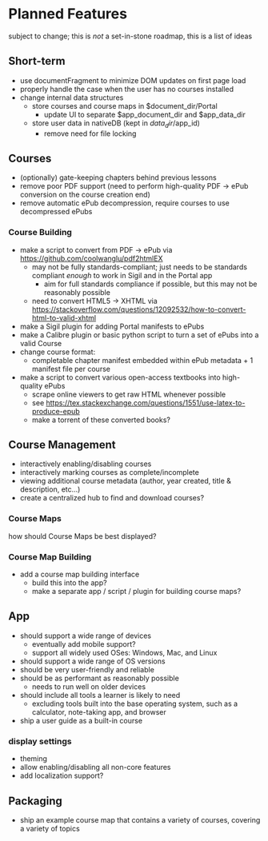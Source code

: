 # Planned Features
subject to change; this is *not* a set-in-stone roadmap, this is a list of ideas

## Short-term
- use documentFragment to minimize DOM updates on first page load
- properly handle the case when the user has no courses installed
- change internal data structures
	- store courses and course maps in $document_dir/Portal
		- update UI to separate $app_document_dir and $app_data_dir
	- store user data in nativeDB (kept in $data_dir/$app_id)
		- remove need for file locking

## Courses

- (optionally) gate-keeping chapters behind previous lessons
- remove poor PDF support (need to perform high-quality PDF -> ePub conversion on the course creation end)
- remove automatic ePub decompression, require courses to use decompressed ePubs

### Course Building
- make a script to convert from PDF -> ePub via https://github.com/coolwanglu/pdf2htmlEX
	- may not be fully standards-compliant; just needs to be standards compliant *enough* to work in Sigil and in the Portal app
		- aim for full standards compliance if possible, but this may not be reasonably possible
	- need to convert HTML5 -> XHTML via https://stackoverflow.com/questions/12092532/how-to-convert-html-to-valid-xhtml
- make a Sigil plugin for adding Portal manifests to ePubs
- make a Calibre plugin or basic python script to turn a set of ePubs into a valid Course
- change course format:
	- completable chapter manifest embedded within ePub metadata + 1 manifest file per course
- make a script to convert various open-access textbooks into high-quality ePubs
	- scrape online viewers to get raw HTML whenever possible
	- see https://tex.stackexchange.com/questions/1551/use-latex-to-produce-epub
	- make a torrent of these converted books?

## Course Management

- interactively enabling/disabling courses
- interactively marking courses as complete/incomplete
- viewing additional course metadata (author, year created, title & description, etc...)
- create a centralized hub to find and download courses?


### Course Maps
how should Course Maps be best displayed?

### Course Map Building
- add a course map building interface
	- build this into the app?
	- make a separate app / script / plugin for building course maps?

## App
- should support a wide range of devices
	- eventually add mobile support?
	- support all widely used OSes: Windows, Mac, and Linux
- should support a wide range of OS versions
- should be very user-friendly and reliable
- should be as performant as reasonably possible
	- needs to run well on older devices
- should include all tools a learner is likely to need
	- excluding tools built into the base operating system, such as a calculator, note-taking app, and browser
- ship a user guide as a built-in course

### display settings
- theming
- allow enabling/disabling all non-core features
- add localization support?

## Packaging
- ship an example course map that contains a variety of courses, covering a variety of topics